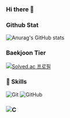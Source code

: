 ### Hi there 👋
### Github Stat
<!--
**rjsah5676/rjsah5676** is a ✨ _special_ ✨ repository because its `README.md` (this file) appears on your GitHub profile.

Here are some ideas to get you started:

- 🔭 I’m currently working on ...
- 🌱 I’m currently learning ...
- 👯 I’m looking to collaborate on ...
- 🤔 I’m looking for help with ...
- 💬 Ask me about ...
- 📫 How to reach me: ...
- 😄 Pronouns: ...
- ⚡ Fun fact: ...
-->
![Anurag's GitHub stats](https://github-readme-stats.vercel.app/api?username=rjsah5676&theme=dark&show_icons=true)
### Baekjoon Tier
[![Solved.ac
프로필](http://mazassumnida.wtf/api/v2/generate_badge?boj=rjsah5676)](https://solved.ac/rjsah5676)
### 💪 Skills
![Git](https://img.shields.io/badge/git-%23F05033.svg?style=for-the-badge&logo=git&logoColor=white)
![GitHub](https://img.shields.io/badge/github-%23121011.svg?style=for-the-badge&logo=github&logoColor=white)
### ![C](https://img.shields.io/badge/c-%2300599C.svg?style=for-the-badge&logo=c&logoColor=white)
